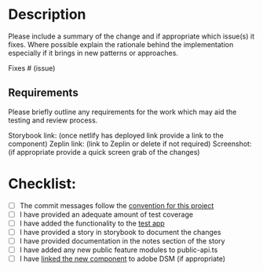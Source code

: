 # Description

Please include a summary of the change and if appropriate which issue(s) it fixes. Where possible explain the rationale behind the implementation especially if it brings in new patterns or approaches.

Fixes # (issue)

## Requirements

Please briefly outline any requirements for the work which may aid the testing and review process.

Storybook link: (once netlify has deployed link provide a link to the component)
Zeplin link: (link to Zeplin or delete if not required)
Screenshot: (if appropriate provide a quick screen grab of the changes)

# Checklist:

- [ ] The commit messages follow the [convention for this project](https://github.com/canopy-collective/canopy/blob/master/CONTRIBUTING.md#conventional-commits)
- [ ] I have provided an adequate amount of test coverage
- [ ] I have added the functionality to the [test app](/projects/canopy-test-app)
- [ ] I have provided a story in storybook to document the changes
- [ ] I have provided documentation in the notes section of the story
- [ ] I have added any new public feature modules to public-api.ts
- [ ] I have [linked the new component](<(https://github.com/canopy-collective/canopy/blob/master/CONTRIBUTING.md#invision-dsm)>) to adobe DSM (if appropriate)
